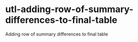# utl-adding-row-of-summary-differences-to-final-table
Adding row of summary differences to final table   
